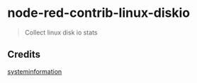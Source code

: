 node-red-contrib-linux-diskio
===

> Collect linux disk io stats

## Credits

[systeminformation](https://github.com/sebhildebrandt/systeminformation)
